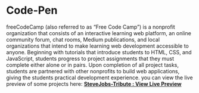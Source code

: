 # Code-Pen
freeCodeCamp (also referred to as “Free Code Camp”) is a nonprofit organization that consists of an interactive learning web platform, an online community forum, chat rooms, Medium publications, and local organizations that intend to make learning web development accessible to anyone. Beginning with tutorials that introduce students to HTML, CSS, and JavaScript, students progress to project assignments that they must complete either alone or in pairs. Upon completion of all project tasks, students are partnered with other nonprofits to build web applications, giving the students practical development experience.
you can view the live preview of some projects here:
**[SteveJobs-Tribute : View Live Preview](https://amanovishnu.github.io/Code-Pen-Projects/Steve-Jobs-Tribute/index.html)**
